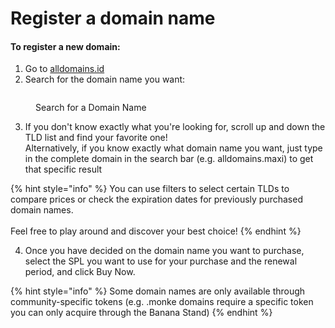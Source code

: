 # Register a domain name

#### To r**egister a new domain:**

1. Go to [alldomains.id](https://alldomains.id/)​
2. Search for the domain name you want:

<figure><img src="../.gitbook/assets/Capture1.PNG" alt=""><figcaption><p>Search for a Domain Name </p></figcaption></figure>

3. If you don't know exactly what you're looking for, scroll up and down the TLD list and find your favorite one! \
   Alternatively, if you know exactly what domain name you want, just type in the complete domain in the search bar (e.g. alldomains.maxi) to get that specific result

{% hint style="info" %}
You can use filters to select certain TLDs to compare prices or check the expiration dates for previously purchased domain names.\
\
Feel free to play around and discover your best choice!
{% endhint %}

4. Once you have decided on the domain name you want to purchase, select the SPL you want to use for your purchase and the renewal period, and click Buy Now.&#x20;

{% hint style="info" %}
Some domain names are only available through community-specific tokens (e.g. .monke domains require a specific token you can only acquire through the Banana Stand)
{% endhint %}
